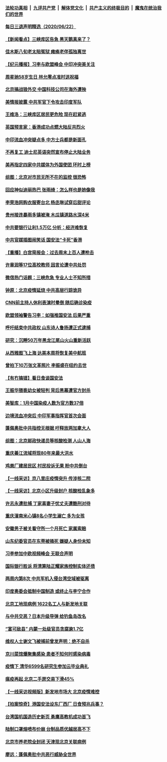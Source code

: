 

####  [法轮功真相](../../../../basic/blob/master/README.md?t=06231202) &nbsp;|&nbsp; [九评共产党](../../../../9ping.md/blob/master/README.md?t=06231202) &nbsp;|&nbsp; [解体党文化](../../../../jtdwh.md/blob/master/README.md?t=06231202)  &nbsp;|&nbsp; [共产主义的终极目的](../../../../gczydzjmd.md/blob/master/README.md?t=06231202) &nbsp;|&nbsp; [魔鬼在统治我们的世界](../../../../mgztzwmdsj.md/blob/master/README.md?t=06231202) 

#### [每日三退声明精选（2020/06/22）](../pages/nsc413/n12205534.md?t=06231202) 

#### [【新闻看点】三峡库区告急 黑天鹅真来了？](../pages/nsc413/n12205008.md?t=06231202) 

#### [佳木斯八旬老太陷冤狱 瘫痪老伴孤独离世](../pages/nsc413/n12203870.md?t=06231202) 

#### [【纪元播报】习李与欧盟峰会 中印冲突美关注](../pages/nsc413/n12205264.md?t=06231202) 

#### [周星驰58岁生日 林允零点准时送祝福](../pages/nsc413/n12205203.md?t=06231202) 

#### [北京搞战狼外交 中国科技公司在海外遭殃](../pages/nsc413/n12204846.md?t=06231202) 

#### [美情报披露 中共军官下令攻击印度军队](../pages/nsc413/n12205206.md?t=06231202) 

#### [王维洛：三峡库区居民更危险 现在赶紧逃](../pages/nsc413/n12205132.md?t=06231202) 

#### [英国预言家：香港成功点燃大陆反共烈火](../pages/nsc413/n12205226.md?t=06231202) 

#### [中印流血冲突疑点多 中方士兵都是新面孔](../pages/nsc413/n12205147.md?t=06231202) 

#### [不再复工 迪士尼英语突然宣布停止大陆业务](../pages/nsc413/n12205053.md?t=06231202) 

#### [美再指定四家中共媒体为外国使团 环时上榜](../pages/nsc413/n12205059.md?t=06231202) 

#### [组图：北京对市民无所不在的监控 很恐怖](../pages/nsc413/n12204898.md?t=06231202) 

#### [回应神似迪丽热巴 张雨绮：怎么样也是她像我](../pages/nsc413/n12205054.md?t=06231202) 

#### [李荣浩网购衣服寄台北 杨丞琳试穿后甜评论](../pages/nsc413/n12204710.md?t=06231202) 

#### [贵州接连暴雨多镇被淹 木瓜镇道路水深4米](../pages/nsc413/n12205057.md?t=06231202) 

#### [中共要银行让利1.5万亿 分析：经济难恢复](../pages/nsc413/n12204796.md?t=06231202) 

#### [中共官媒插图闹笑话 国安法“卡死”香港](../pages/nsc413/n12204819.md?t=06231202) 

#### [【重播】白宫简报会：过去周末上百人遭枪击](../pages/nsc413/n12204458.md?t=06231202) 

#### [许章润等17位高校教师 因言论遭中共处罚](../pages/nsc413/n12204547.md?t=06231202) 

#### [微信热门话题：三峡危急 专业人士不知所措](../pages/nsc413/n12204378.md?t=06231202) 

#### [钟原：北京疫情延烧 中共高层行踪诡异](../pages/nsc413/n12204828.md?t=06231202) 

#### [CNN前主持人休利表演时晕倒 随后确诊染疫](../pages/nsc413/n12204739.md?t=06231202) 

#### [欧盟领袖警告习李：如强推国安法 后果严重](../pages/nsc413/n12204750.md?t=06231202) 

#### [呼吁结束中共政权 山东诗人鲁扬遭正式逮捕](../pages/nsc413/n12204751.md?t=06231202) 

#### [研究：沉睡50万年黑龙江尾山火山重新活跃](../pages/nsc413/n12204479.md?t=06231202) 

#### [从西雅图飞上海 达美本周将恢复美中航班](../pages/nsc413/n12204640.md?t=06231202) 

#### [曾拍下10万张文革照片 李振盛在纽约去世](../pages/nsc413/n12204723.md?t=06231202) 

#### [【有冇搞错】看日食谈国安法](../pages/nsc413/n12204691.md?t=06231202) 

#### [王振华猥亵幼女被轻判 背后黑幕遭官方封杀](../pages/nsc413/n12204450.md?t=06231202) 

#### [美智库：1月中国染疫人数为官方数37倍](../pages/nsc413/n12204650.md?t=06231202) 

#### [边境流血冲突后 中印军事指挥官首次会面](../pages/nsc413/n12204638.md?t=06231202) 

#### [蓬佩奥批中共指控无根据 吁释放两加拿大人](../pages/nsc413/n12204564.md?t=06231202) 

#### [组图：北京邮政快递员等核酸检测 人山人海](../pages/nsc413/n12204212.md?t=06231202) 

#### [重庆綦江流域将现80年来最大洪水](../pages/nsc413/n12203735.md?t=06231202) 

#### [鸡粪厂建居民区 村民投诉无果 盼中共倒台](../pages/nsc413/n12204304.md?t=06231202) 

#### [【一线采访】京八里庄疫情突升 传涉核二院](../pages/nsc413/n12204209.md?t=06231202) 

#### [【一线采访】北京小区升级封户 核酸检乱象多](../pages/nsc413/n12203626.md?t=06231202) 

#### [许志永遭批捕 丁家喜妻子忧丈夫遭酷刑对待](../pages/nsc413/n12204072.md?t=06231202) 

#### [重庆潼南米心镇8名小学生溺亡 多为女孩](../pages/nsc413/n12203873.md?t=06231202) 

#### [安徽男子被关看守所一个月死亡 家属索赔](../pages/nsc413/n12203973.md?t=06231202) 

#### [山东纪委官员在东莞被捅死 嫌疑人身份未知](../pages/nsc413/n12203786.md?t=06231202) 

#### [习李参加中欧视频峰会 无联合声明](../pages/nsc413/n12203689.md?t=06231202) 

#### [国际银行胜诉 将清算陆正耀家族控制实体还债](../pages/nsc413/n12203861.md?t=06231202) 

#### [两周内第8次 中共军机入侵台湾空域被驱离](../pages/nsc413/n12203815.md?t=06231202) 

#### [印度奥委会抵制中国制造 或终止与李宁合作](../pages/nsc413/n12203212.md?t=06231202) 

#### [北京工地现病例 1622名工人与新发地关联](../pages/nsc413/n12203814.md?t=06231202) 

#### [与中共交恶？日本升级导弹 给钓鱼岛改名](../pages/nsc413/n12203668.md?t=06231202) 

#### [“富可敌县” 内蒙一处级官员贪腐逾1.7亿](../pages/nsc413/n12203246.md?t=06231202) 

#### [维权人士谢文飞被捕前曾发声明：绝不自杀](../pages/nsc413/n12203338.md?t=06231202) 

#### [京川菜馆爆聚集感染 患者不知何时感染病毒](../pages/nsc413/n12203231.md?t=06231202) 

#### [疫情下 清华6599名研究生参加云毕业典礼](../pages/nsc413/n12202984.md?t=06231202) 

#### [瘟疫再起 北京二手房交易下滑45%](../pages/nsc413/n12202697.md?t=06231202) 

#### [【一线采访视频版】新发地市场大 北京疫情难控](../pages/nsc413/n12201464.md?t=06231202) 

#### [【拍案惊奇】港国安法设东厂西厂 日食预兆兵事？](../pages/nsc413/n12202762.md?t=06231202) 

#### [台湾国机国造历史新页 勇鹰高教机成功首飞](../pages/nsc413/n12202865.md?t=06231202) 

#### [陆制口罩熔喷布价崩 台制品质优越居高不下](../pages/nsc413/n12202982.md?t=06231202) 

#### [北京市养老院全封闭 天津现北京关联病例](../pages/nsc413/n12202933.md?t=06231202) 


#### [廖远：蓬佩奥批中共恶行威胁全世界](../pages/nsc413/n12202827.md?t=06231202) 

